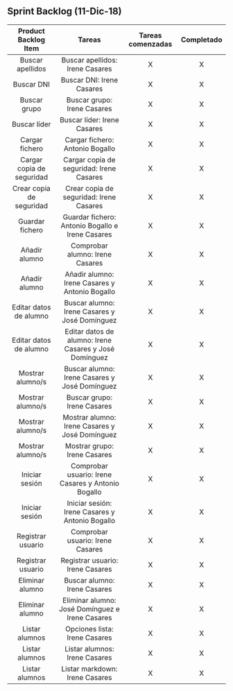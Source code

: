 
## Sprint Backlog (11-Dic-18)  



|    Product Backlog Item   |                      Tareas                      | Tareas comenzadas | Completado |
|:-------------------------:|:------------------------------------------------:|:-----------------:|:----------:|
| Buscar apellidos                   | Buscar apellidos: Irene Casares                                |         X          |     X       |
| Buscar DNI                   | Buscar DNI: Irene Casares                                |         X          |     X       |
| Buscar grupo                   | Buscar grupo: Irene Casares                         |         X          |      X      |
| Buscar líder                   | Buscar líder: Irene Casares                             |         X          |       X     |
| Cargar fichero            | Cargar fichero: Antonio Bogallo                  |         X          |     X       |
| Cargar copia de seguridad | Cargar copia de seguridad: Irene Casares         |         X          |     X       |
| Crear copia de seguridad  | Crear copia de seguridad: Irene Casares          |         X          |     X       |
| Guardar fichero           | Guardar fichero: Antonio Bogallo e Irene Casares      |         X          |       X     |
| Añadir alumno             | Comprobar alumno: Irene Casares                    |        X           |      X      |
| Añadir alumno             | Añadir alumno: Irene Casares y Antonio Bogallo  |         X         |     X       |
| Editar datos de alumno    | Buscar alumno: Irene Casares y José Domínguez                   |         X         |      X     |
| Editar datos de alumno    | Editar datos de alumno: Irene Casares y José Domínguez           |         X         |      X     |
| Mostrar alumno/s          | Buscar alumno: Irene Casares y José Domínguez                   |         X         |      X     |
| Mostrar alumno/s          | Buscar grupo: Irene Casares                    |         X         |      X     |
| Mostrar alumno/s          | Mostrar alumno: Irene Casares y José Domínguez      |         X         |      X     |
| Mostrar alumno/s          | Mostrar grupo: Irene Casares                    |         X         |      X     |
| Iniciar sesión            | Comprobar usuario: Irene Casares y Antonio Bogallo               |         X         |      X     |
| Iniciar sesión            | Iniciar sesión: Irene Casares y Antonio Bogallo                 |         X         |      X     |
| Registrar usuario         | Comprobar usuario: Irene Casares                 |         X          |     X       |
| Registrar usuario         | Registrar usuario: Irene Casares                              |         X          |      X      |
| Eliminar alumno           | Buscar alumno: Irene Casares                    |         X         |      X     |
| Eliminar alumno           | Eliminar alumno: José Domínguez e Irene Casares                  |         X         |      X     |
| Listar alumnos            | Opciones lista: Irene Casares                   |         X         |      X     |
| Listar alumnos            | Listar alumnos: Irene Casares                   |         X         |      X     |
| Listar alumnos            | Listar markdown: Irene Casares                   |         X         |      X     |

 
